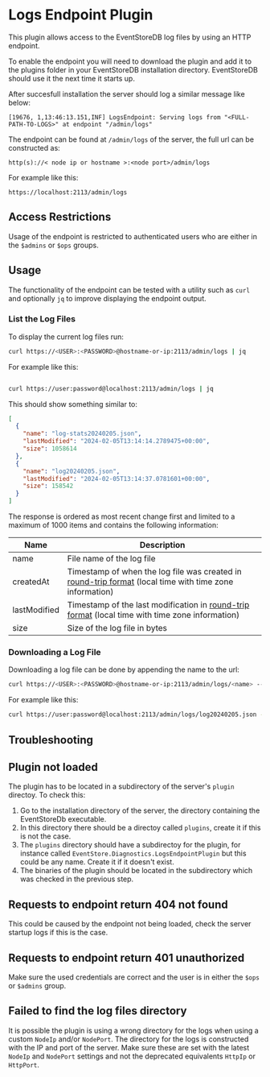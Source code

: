 # Logs Endpoint Plugin
This plugin allows access to the EventStoreDB log files by using an HTTP endpoint.

To enable the endpoint you will need to download the plugin and add it to the plugins folder in your EventStoreDB installation directory. EventStoreDB should use it the next time it starts up.

After succesfull installation the server should log a similar message like below:
```
[19676, 1,13:46:13.151,INF] LogsEndpoint: Serving logs from "<FULL-PATH-TO-LOGS>" at endpoint "/admin/logs"
```

The endpoint can be found at `/admin/logs` of the server, the full url can be constructed as:
```
http(s)://< node ip or hostname >:<node port>/admin/logs
```
For example like this:
```
https://localhost:2113/admin/logs
```

## Access Restrictions

Usage of the endpoint is restricted to authenticated users who are either in the `$admins` or `$ops` groups.

## Usage

The functionality of the endpoint can be tested with a utility such as `curl` and optionally `jq` to improve displaying the endpoint output.

### List the Log Files

To display the current log files run:
```bash
curl https://<USER>:<PASSWORD>@hostname-or-ip:2113/admin/logs | jq
```
For example like this:
```bash

curl https://user:password@localhost:2113/admin/logs | jq
```

This should show something similar to:
```json
[
  {
    "name": "log-stats20240205.json",
    "lastModified": "2024-02-05T13:14:14.2789475+00:00",
    "size": 1058614
  },
  {
    "name": "log20240205.json",
    "lastModified": "2024-02-05T13:14:37.0781601+00:00",
    "size": 158542
  }
]
```

The response is ordered as most recent change first and limited to a maximum of 1000 items and contains the following information:

| Name | Description |
|---|---|
| name | File name of the log file |
| createdAt | Timestamp of when the log file was created in [round-trip format](https://learn.microsoft.com/en-us/dotnet/standard/base-types/standard-date-and-time-format-strings#the-round-trip-o-o-format-specifier) (local time with time zone information) |
| lastModified | Timestamp of the last modification in [round-trip format](https://learn.microsoft.com/en-us/dotnet/standard/base-types/standard-date-and-time-format-strings#the-round-trip-o-o-format-specifier) (local time with time zone information) |
| size | Size of the log file in bytes |

### Downloading a Log File

Downloading a log file can be done by appending the name to the url:
```bash
curl https://<USER>:<PASSWORD>@hostname-or-ip:2113/admin/logs/<name> --output <name>
```
For example like this:
```bash
curl https://user:password@localhost:2113/admin/logs/log20240205.json --output log20240205.json
```

## Troubleshooting

## Plugin not loaded
The plugin has to be located in a subdirectory of the server's `plugin` directoy.
To check this:
1. Go to the installation directory of the server, the directory containing the EventStoreDb executable.
1. In this directory there should be a directoy called `plugins`, create it if this is not the case.
1. The `plugins` directory should have a subdirectoy for the plugin, for instance called `EventStore.Diagnostics.LogsEndpointPlugin` but this could be any name. Create it if it doesn't exist.
1. The binaries of the plugin should be located in the subdirectory which was checked in the previous step.

## Requests to endpoint return 404 not found
This could be caused by the endpoint not being loaded, check the server startup logs if this is the case.

## Requests to endpoint return 401 unauthorized
Make sure the used credentials are correct and the user is in either the `$ops` or `$admins` group.

## Failed to find the log files directory
It is possible the plugin is using a wrong directory for the logs when using a custom `NodeIp` and/or `NodePort`.
The directory for the logs is constructed with the IP and port of the server.
Make sure these are set with the latest `NodeIp` and `NodePort` settings and not the deprecated equivalents `HttpIp` or `HttpPort`.
